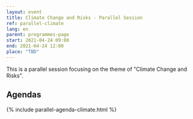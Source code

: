 ```yaml
---
layout: event
title: Climate Change and Risks - Parallel Session
ref: parallel-climate
lang: en
parent: programmes-page
start: 2021-04-24 09:00
end: 2021-04-24 12:00
place: "TBD"
---
```

This is a parallel session focusing on the theme of "Climate Change and Risks".


## Agendas

{% include parallel-agenda-climate.html %}
